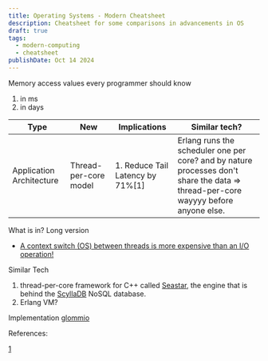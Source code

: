 ```yaml
---
title: Operating Systems - Modern Cheatsheet
description: Cheatsheet for some comparisons in advancements in OS
draft: true
tags:
  - modern-computing
  - cheatsheet
publishDate: Oct 14 2024
---
```

Memory access values every programmer should know 
1. in ms 
2. in days 


| Type                     | New                   | Implications                     | Similar tech?                                                                                                                      |
| ------------------------ | --------------------- | -------------------------------- | ---------------------------------------------------------------------------------------------------------------------------------- |
| Application Architecture | Thread-per-core model | 1. Reduce Tail Latency by 71%[1] | Erlang runs the scheduler one per core? and by nature processes don't share the data => thread-per-core wayyyy before anyone else. |
What is in? Long version
- [A context switch (OS) between threads is more expensive than an I/O operation! ](https://lore.kernel.org/io-uring/4af91b50-4a9c-8a16-9470-a51430bd7733@kernel.dk/T/#u)



Similar Tech 
1. thread-per-core framework for C++ called [Seastar](http://seastar.io/), the engine that is behind the [ScyllaDB](https://www.scylladb.com/) NoSQL database.
2. Erlang VM?


Implementation 
[glommio](https://www.datadoghq.com/blog/engineering/introducing-glommio) 

References: 

[1](https://helda.helsinki.fi/server/api/core/bitstreams/3142abaa-16e3-4ad0-beee-e62add589fc4/content)